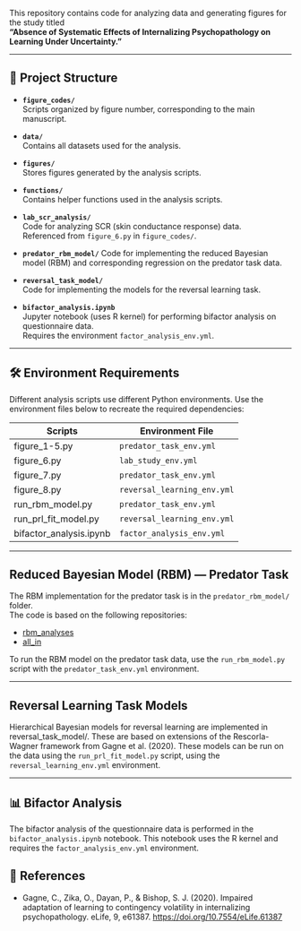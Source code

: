 
This repository contains code for analyzing data and generating figures for the study titled  
**“Absence of Systematic Effects of Internalizing Psychopathology on Learning Under Uncertainty.”**

---

## 📁 Project Structure

- **`figure_codes/`**  
  Scripts organized by figure number, corresponding to the main manuscript.

- **`data/`**  
  Contains all datasets used for the analysis.

- **`figures/`**  
  Stores figures generated by the analysis scripts.

- **`functions/`**  
  Contains helper functions used in the analysis scripts.

- **`lab_scr_analysis/`**  
  Code for analyzing SCR (skin conductance response) data.  
  Referenced from `figure_6.py` in `figure_codes/`.

- **`predator_rbm_model/`**
  Code for implementing the reduced Bayesian model (RBM) and corresponding regression on the predator task data.

- **`reversal_task_model/`**  
  Code for implementing the models for the reversal learning task.

- **`bifactor_analysis.ipynb`**  
  Jupyter notebook (uses R kernel) for performing bifactor analysis on questionnaire data.  
  Requires the environment `factor_analysis_env.yml`.

---

## 🛠️ Environment Requirements

Different analysis scripts use different Python environments. Use the environment files below to recreate the required dependencies:

| Scripts                 | Environment File            |
|-------------------------|-----------------------------|
| figure_1-5.py           | `predator_task_env.yml`     |
| figure_6.py             | `lab_study_env.yml`         |
| figure_7.py             | `predator_task_env.yml`     |
| figure_8.py             | `reversal_learning_env.yml` |
| run_rbm_model.py        | `predator_task_env.yml`     |
| run_prl_fit_model.py    | `reversal_learning_env.yml` |
| bifactor_analysis.ipynb | `factor_analysis_env.yml`   |

---

##  Reduced Bayesian Model (RBM) — Predator Task

The RBM implementation for the predator task is in the `predator_rbm_model/` folder.  
The code is based on the following repositories:

- [rbm_analyses](https://github.com/rasmusbruckner/rbm_analyses)  
- [all_in](https://github.com/rasmusbruckner/all_in)

To run the RBM model on the predator task data, use the `run_rbm_model.py` script with the `predator_task_env.yml` environment.


---

## Reversal Learning Task Models
Hierarchical Bayesian models for reversal learning are implemented in reversal_task_model/.
These are based on extensions of the Rescorla-Wagner framework from Gagne et al. (2020).
These models can be run on the data using the `run_prl_fit_model.py` script, using the `reversal_learning_env.yml` environment.

---
## 📊 Bifactor Analysis
The bifactor analysis of the questionnaire data is performed in the `bifactor_analysis.ipynb` notebook.
This notebook uses the R kernel and requires the `factor_analysis_env.yml` environment.




## 📜 References
- Gagne, C., Zika, O., Dayan, P., & Bishop, S. J. (2020). Impaired adaptation of learning to contingency volatility in internalizing psychopathology. eLife, 9, e61387. https://doi.org/10.7554/eLife.61387








